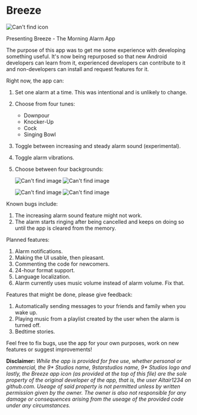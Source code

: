 # Breeze
![Can't find icon](https://imgur.com/GMU0oZg.png "Icon")

Presenting Breeze - The Morning Alarm App

The purpose of this app was to get me some experience with developing something useful. It's now being repurposed so that new Android developers can learn from it, experienced developers can contribute to it and non-developers can install and request features for it.

Right now, the app can:

1. Set one alarm at a time. This was intentional and is unlikely to change.
2. Choose from four tunes:
    * Downpour
    * Knocker-Up
    * Cock
    * Singing Bowl
3. Toggle between increasing and steady alarm sound (experimental).
4. Toggle alarm vibrations.
5. Choose between four backgrounds:

      ![Can't find image](https://imgur.com/F4KqlHH.png "Weeds")     ![Can't find image](https://imgur.com/MTL3qOS.png "Evening Forest")

      ![Can't find image](https://imgur.com/YDBVzsZ.png "Kites")     ![Can't find image](https://imgur.com/ULvYzNt.png "Moon and Ocean")

Known bugs include:
1. The increasing alarm sound feature might not work.
2. The alarm starts ringing after being cancelled and keeps on doing so until the app is cleared from the memory.

Planned features:
1. Alarm notifications.
2. Making the UI usable, then pleasant.
3. Commenting the code for newcomers. 
4. 24-hour format support.
5. Language localization.
6. Alarm currently uses music volume instead of alarm volume. Fix that.

Features that might be done, please give feedback:
1. Automatically sending messages to your friends and family when you wake up.
2. Playing music from a playlist created by the user when the alarm is turned off.
3. Bedtime stories.

Feel free to fix bugs, use the app for your own purposes, work on new features or suggest improvements!

 __Disclaimer:__ _While the app is provided for free use, whether personal or commercial, the 9* Studios name, 9starstudios name, 9* Studios logo and lastly, the Breeze app icon (as provided at the top of this file) are the sole property of the original developer of the app, that is, the user Altair1234 on github.com. Useage of said property is not permitted unless by written permission given by the owner. The owner is also not responsible for any damage or consequences arising from the useage of the provided code under any circumstances._ 
